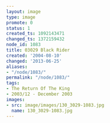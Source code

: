 ```yaml
---
layout: image
type: image
promote: 0
status: 1
created_ts: 1092143471
changed_ts: 1372159432
node_id: 1083
title: 03029 Black Rider
created: '2004-08-10'
changed: '2013-06-25'
aliases:
- "/node/1083/"
permalink: "/node/1083/"
tags:
- The Return Of The King
- 2003/12 - December 2003
images:
- src: image/images/130_3029-1083.jpg
  name: 130_3029-1083.jpg
---
```


